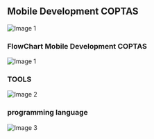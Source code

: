 ## Mobile Development COPTAS
![Image 1](C241-PS120/bangkit-mobile-dev/kotlin.png)
### FlowChart Mobile Development COPTAS
![Image 1](C241-PS120/bangkit-mobile-dev/kotlin.png)

### TOOLS
![Image 2](images/kotlin.png)

### programming language
![Image 3](path/to/your/image2.png)
